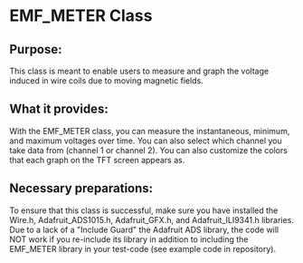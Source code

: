 # EMF_METER Class

## Purpose:
This class is meant to enable users to measure and graph the voltage induced in wire coils due to moving magnetic fields.

## What it provides:
With the EMF_METER class, you can measure the instantaneous, minimum, and maximum voltages over time. You can also select which channel you take data from (channel 1 or channel 2). You can also customize the colors that each graph on the TFT screen appears as.

## Necessary preparations:
To ensure that this class is successful, make sure you have installed the Wire.h, Adafruit_ADS1015.h, Adafruit_GFX.h, and Adafruit_ILI9341.h libraries.
Due to a lack of a "Include Guard" the Adafruit ADS library, the code will NOT work if you re-include its library in addition to including the EMF_METER library in your test-code (see example code in repository).
